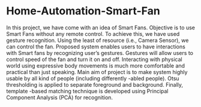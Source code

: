# Home-Automation-Smart-Fan
In this project, we have come with an idea of Smart Fans. Objective is to use Smart Fans
without any remote control. To achieve this, we have used gesture recognition. Using the 
least of resource (i.e., Camera Sensor), we can control the fan. Proposed system enables 
users to have interactions with Smart fans by recognizing user’s gestures. Gestures will 
allow users to control speed of the fan and turn it on and off. Interacting with physical 
world using expressive body movements is much more comfortable and practical than just speaking. 
Main aim of project is to make system highly usable by all kind of people (including differently
-abled people). Otsu thresholding is applied to separate foreground and background. Finally, template
-based matching technique is developed using Principal Component Analysis (PCA) for recognition.

